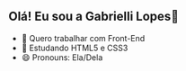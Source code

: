 ## Olá! Eu sou a Gabrielli Lopes👋

- 🔭 Quero trabalhar com Front-End
- 🌱 Estudando HTML5 e CSS3
- 😄 Pronouns: Ela/Dela
